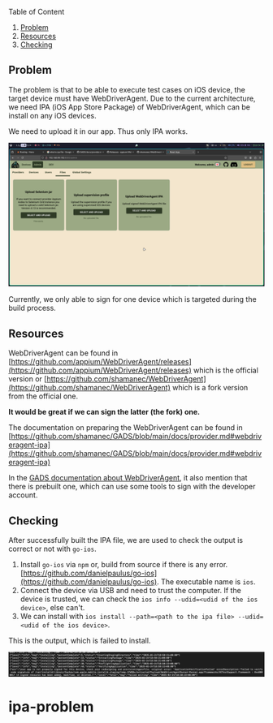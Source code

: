 Table of Content

1. [Problem](#problem)
2. [Resources](#resources)
3. [Checking](#checking)


## Problem

The problem is that to be able to execute test cases on iOS device, the target device must have WebDriverAgent.
Due to the current architecture, we need IPA (iOS App Store Package) of WebDriverAgent, which can be install on any iOS devices.

We need to upload it in our app. Thus only IPA works. 

![](./images/1741580660_grim.png)

Currently, we only able to sign for one device which is targeted during the build process.


## Resources

WebDriverAgent can be found in [https://github.com/appium/WebDriverAgent/releases](https://github.com/appium/WebDriverAgent/releases) which is the official version or
[https://github.com/shamanec/WebDriverAgent](https://github.com/shamanec/WebDriverAgent) which is a fork version from the official one. 

**It would be great if we can sign the latter (the fork) one.**

The documentation on preparing the WebDriverAgent can be found in [https://github.com/shamanec/GADS/blob/main/docs/provider.md#webdriveragent-ipa](https://github.com/shamanec/GADS/blob/main/docs/provider.md#webdriveragent-ipa)

In the [GADS documentation about WebDriverAgent](https://github.com/shamanec/GADS/blob/main/docs/provider.md#prebuilt-custom-webdriveragent), it also mention that there is prebuilt one, which can use some tools to sign with the developer account.



## Checking

After successfully built the IPA file, we are used to check the output is correct or not with `go-ios`.

1. Install `go-ios` via `npm` or, build from source if there is any error. [https://github.com/danielpaulus/go-ios](https://github.com/danielpaulus/go-ios). The executable name is `ios`.
2. Connect the device via USB and need to trust the computer. If the device is trusted, we can check the `ios info --udid=<udid of the ios device>`, else can't.
3. We can install with `ios install --path=<path to the ipa file> --udid=<udid of the ios device>`.

This is the output, which is failed to install.

![](./images/failed_ipa_install.png)

# ipa-problem
